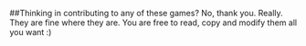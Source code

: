 ##Thinking in contributing to any of these games?
No, thank you. Really. They are fine where they are. You are free to read, copy and modify them all you want :)
